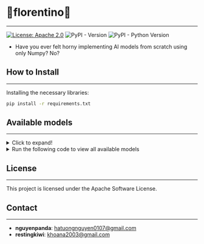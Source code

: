 # 🤺florentino🤺

---
[![License: Apache 2.0](https://img.shields.io/github/license/saltstack/salt)](https://opensource.org/license/apache-2-0)
![PyPI - Version](https://img.shields.io/pypi/v/florentino)
![PyPI - Python Version](https://img.shields.io/pypi/pyversions/florentino)

- Have you ever felt horny implementing AI models from scratch using only Numpy? No?

## How to Install

---

Installing the necessary libraries:

```bash
pip install -r requirements.txt
```

## Available models

--- 

<details>
  <summary>Click to expand!</summary>

1. **Machine Learning Model**
    - Linear Model `florentino.linear_model`
        - Linear regression `LinearRegression`

2. **Deep Learning Model**
    - Neural Network `florentino.nn`
        - Fully connected layer `Dense`
        - Softmax `Softmax`

</details>


<details>
   <summary>Run the following code to view all available models</summary>

```bash
python -c "
import florentino as flo

yellow, magenta, reset = '\033[1;93m', '\033[1;95m', '\033[0m'
header = ' All modules in florentino '
print(yellow + f'{header:=^50}' + reset)
for submodule in flo.__all__:
    exec(f'from florentino import {submodule} as submodule')
    print(magenta + submodule.__name__ + reset)
    for class_name in submodule.__all__:
        print(f'\\t - {class_name}')
    del submodule
print(yellow + 50 * '=' + reset)
"
```

</details>

## License

---

This project is licensed under the Apache Software License.

## Contact

---

- **nguyenpanda**: [hatuongnguyen0107@gmail.com](hatuongnguyen0107@gmail.com)
- **restingkiwi**: [khoana2003@gmail.com](khoana2003@gmail.com)
